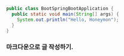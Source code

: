```java
public class BootSpringBootApplication {
  public static void main(String[] args) {
    System.out.println("Hello, Honeymon");
  }
}
```

### 마크다운으로 글 작성하기.